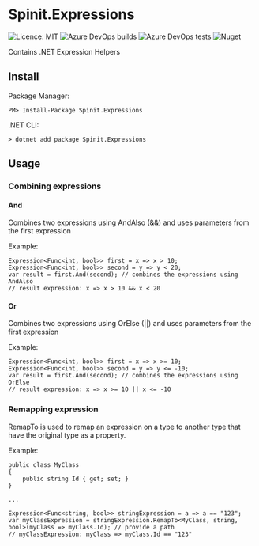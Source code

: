 Spinit.Expressions
========================================

![Licence: MIT](https://img.shields.io/github/license/Spinit-AB/Spinit.Expressions.svg)
![Azure DevOps builds](https://img.shields.io/azure-devops/build/spinitforce/d7ddce33-e90d-4c48-9976-24d1676759e2/8/master.svg)
![Azure DevOps tests](https://img.shields.io/azure-devops/tests/spinitforce/d7ddce33-e90d-4c48-9976-24d1676759e2/8.svg?compact_message)
![Nuget](https://img.shields.io/nuget/v/Spinit.Expressions.svg)


Contains .NET Expression Helpers

Install
-------

Package Manager:

    PM> Install-Package Spinit.Expressions

.NET CLI:

    > dotnet add package Spinit.Expressions

Usage
-----

### Combining expressions

#### And

Combines two expressions using AndAlso (&&) and uses parameters from the first expression

Example:

    Expression<Func<int, bool>> first = x => x > 10;
    Expression<Func<int, bool>> second = y => y < 20;
    var result = first.And(second); // combines the expressions using AndAlso
    // result expression: x => x > 10 && x < 20

#### Or

Combines two expressions using OrElse (||) and uses parameters from the first expression

Example:

    Expression<Func<int, bool>> first = x => x >= 10;
    Expression<Func<int, bool>> second = y => y <= -10;
    var result = first.And(second); // combines the expressions using OrElse
    // result expression: x => x >= 10 || x <= -10

### Remapping expression

RemapTo is used to remap an expression on a type to another type that have the original type as a property.

Example:

    public class MyClass 
    {
        public string Id { get; set; }
    }

    ...

    Expression<Func<string, bool>> stringExpression = a => a == "123";
    var myClassExpression = stringExpression.RemapTo<MyClass, string, bool>(myClass => myClass.Id); // provide a path
    // myClassExpression: myClass => myClass.Id == "123"
